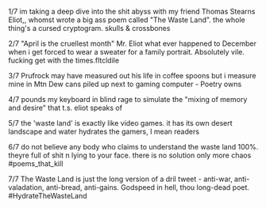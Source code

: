 1/7 im taking a deep dive into the shit abyss with my friend Thomas Stearns Eliot,, whomst wrote a big ass poem called "The Waste Land". the whole thing's a cursed cryptogram. skulls & crossbones

2/7 "April is the cruellest month" Mr. Eliot what ever happened to December when i get forced to wear a sweater for a family portrait. Absolutely vile. fucking get with the times.fltcldile

3/7 Prufrock may have measured out his life in coffee spoons but i measure mine in Mtn Dew cans piled up next to gaming computer - Poetry owns

4/7 pounds my keyboard in blind rage to simulate the "mixing of memory and desire" that t.s. eliot speaks of

5/7 the 'waste land' is exactly like video games. it has its own desert landscape and water hydrates the gamers, I mean readers

6/7 do not believe any body who claims to understand the waste land 100%. theyre full of shit n lying to your face. there is no solution only more chaos #poems_that_kill

7/7 The Waste Land is just the long version of a dril tweet - anti-war, anti-valadation, anti-bread, anti-gains. Godspeed in hell, thou long-dead poet. #HydrateTheWasteLand